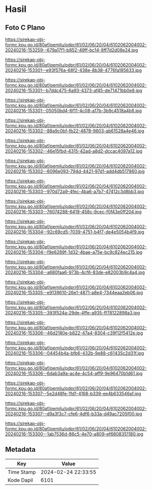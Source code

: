 # Hasil

## Foto C Plano

https://sirekap-obj-formc.kpu.go.id/80af/pemilu/pdpr/61/02/06/20/04/6102062004002-20240216-153259--679a17f1-b852-49ff-bc14-8ff7d2d08e24.jpg

https://sirekap-obj-formc.kpu.go.id/80af/pemilu/pdpr/61/02/06/20/04/6102062004002-20240216-153301--e93f576a-68f2-438e-8b38-4776fa185633.jpg

https://sirekap-obj-formc.kpu.go.id/80af/pemilu/pdpr/61/02/06/20/04/6102062004002-20240216-153301--b7ddc475-6a93-4373-af45-de71471bb0e8.jpg

https://sirekap-obj-formc.kpu.go.id/80af/pemilu/pdpr/61/02/06/20/04/6102062004002-20240216-153301--05050bd4-6f11-4c08-a17b-3b9c4518a4b6.jpg

https://sirekap-obj-formc.kpu.go.id/80af/pemilu/pdpr/61/02/06/20/04/6102062004002-20240216-153302--88a9c0bf-fb22-4878-9603-ab61528a4e46.jpg

https://sirekap-obj-formc.kpu.go.id/80af/pemilu/pdpr/61/02/06/20/04/6102062004002-20240216-153302--46e15fbd-4315-42ad-a8d2-dccac4097a12.jpg

https://sirekap-obj-formc.kpu.go.id/80af/pemilu/pdpr/61/02/06/20/04/6102062004002-20240216-153302--6096e093-794d-4421-97d1-add4db517860.jpg

https://sirekap-obj-formc.kpu.go.id/80af/pemilu/pdpr/61/02/06/20/04/6102062004002-20240216-153303--970d72a9-4fec-4ba6-a7b7-47412c3d8bb3.jpg

https://sirekap-obj-formc.kpu.go.id/80af/pemilu/pdpr/61/02/06/20/04/6102062004002-20240216-153303--76074288-6419-458c-9cec-f0f43e0ff204.jpg

https://sirekap-obj-formc.kpu.go.id/80af/pemilu/pdpr/61/02/06/20/04/6102062004002-20240216-153304--92c69cd5-7039-4751-b4f7-de4e5054b4f9.jpg

https://sirekap-obj-formc.kpu.go.id/80af/pemilu/pdpr/61/02/06/20/04/6102062004002-20240216-153304--f9e6289f-1d32-4bae-a75e-bc9c824ec215.jpg

https://sirekap-obj-formc.kpu.go.id/80af/pemilu/pdpr/61/02/06/20/04/6102062004002-20240216-153304--a680faa6-973b-4cf6-83de-e82003b9c4a4.jpg

https://sirekap-obj-formc.kpu.go.id/80af/pemilu/pdpr/61/02/06/20/04/6102062004002-20240216-153305--e9139610-26e1-4871-a8e4-7344eaa2eb06.jpg

https://sirekap-obj-formc.kpu.go.id/80af/pemilu/pdpr/61/02/06/20/04/6102062004002-20240216-153305--393f524a-29de-4ffe-a935-ff78122898a3.jpg

https://sirekap-obj-formc.kpu.go.id/80af/pemilu/pdpr/61/02/06/20/04/6102062004002-20240216-153306--46d2180e-b822-47a4-8304-c39f12f5412e.jpg

https://sirekap-obj-formc.kpu.go.id/80af/pemilu/pdpr/61/02/06/20/04/6102062004002-20240216-153306--04454b4a-bfb6-432b-9e88-c61435c2d31f.jpg

https://sirekap-obj-formc.kpu.go.id/80af/pemilu/pdpr/61/02/06/20/04/6102062004002-20240216-153306--6dab3a9a-ac4e-4c54-aff9-9e96470b1d61.jpg

https://sirekap-obj-formc.kpu.go.id/80af/pemilu/pdpr/61/02/06/20/04/6102062004002-20240216-153307--5e2d48fe-1fd1-4168-b339-ee4b633546af.jpg

https://sirekap-obj-formc.kpu.go.id/80af/pemilu/pdpr/61/02/06/20/04/6102062004002-20240216-153307--d9a3f3c7-cfe6-4df6-b33a-d49ac7205f00.jpg

https://sirekap-obj-formc.kpu.go.id/80af/pemilu/pdpr/61/02/06/20/04/6102062004002-20240216-153300--1ab7536d-86c5-4e70-a809-ef6808351180.jpg


## Metadata

| Key        | Value               |
| ---------- | ------------------- |
| Time Stamp | 2024-02-24 22:33:55 |
| Kode Dapil | 6101                |



